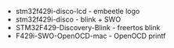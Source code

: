 * stm32f429i-disco-lcd - embeetle logo
* stm32f429i-disco - blink + SWO
* STM32F429-Discovery-Blink - freertos blink
* F429i-SWO-OpenOCD-mac - OpenOCD printf